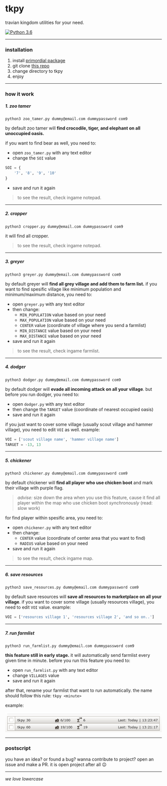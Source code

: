 # tkpy
travian kingdom utilities for your need.


[![Python 3.6](https://img.shields.io/badge/python-3.6+-blue.svg)](https://www.python.org/downloads/release/python-367/)

---
### installation
1. install [primordial package](https://github.com/lijok/primordial)
2. git clone [this repo](https://github.com/didadadida93/tkpy.git)
3. change directory to tkpy
4. enjoy
---
### how it work
##### 1. zoo tamer
`python3 zoo_tamer.py dummy@email.com dummypassword com9`

by default zoo tamer will **find crocodile, tiger, and elephant on all unoccupied oasis.** 

if you want to find bear as well, you need to:
* open `zoo_tamer.py` with any text editor
* change the `SOI` value
```python
SOI = {
	'7', '8', '9', '10'
}
```
* save and run it again
> to see the result, check ingame notepad.

---
##### 2. cropper
`python3 cropper.py dummy@email.com dummypassword com9`

it will find all cropper.
> to see the result, check ingame notepad.

---
##### 3. greyer
`python3 greyer.py dummy@email.com dummypassword com9`

by default greyer will **find all grey village and add them to farm list.**
if you want to find spesific village like minimum population and minimum/maximum distance, you need to:
* open `greyer.py` with any text editor
* then change:
	* `MIN_POPULATION` value based on your need
	* `MAX_POPULATION` value based on your need
	* `CENTER` value (coordinate of village where you send a farmlist)
	* `MIN_DISTANCE` value based on your need
	* `MAX_DISTANCE` value based on your need
* save and run it again
> to see the result, check ingame farmlist.

---
##### 4. dodger
`python3 dodger.py dummy@email.com dummypassword com9`

by default dodger will **evade all incoming attack on all your village**. but before you run dodger, you need to:
* open `dodger.py` with any text editor
* then change the `TARGET` value (coordinate of nearest occupied oasis)
* save and run it again

if you just want to cover some village (usually scout village and hammer village), you need to edit `VOI` as well. example:
```python
VOI = ['scout village name', 'hammer village name']
TARGET = -13, 13
```

---
##### 5. chickener
`python3 chickener.py dummy@email.com dummypassword com9`

by default chickener will **find all player who use chicken boot** and mark their village with purple flag.

> _advise:_ size down the area when you use this feature, cause it find all player within the map who use chicken boot _synchronously_ (read: slow work)

for find player within spesific area, you need to:
* open `chickener.py` with any text editor
* then change:
	* `CENTER` value (coordinate of center area that you want to find)
	* `RADIUS` value based on your need
* save and run it again
> to see the result, check ingame map.

---
##### 6. save resources
`python3 save_resources.py dummy@email.com dummypassword com9`

by default save resources will **save all resources to marketplace on all your village**.
if you want to cover some village (usually resources village), you need to edit `VOI` value. example:
```python
VOI = ['resources village 1', 'resources village 2', 'and so on..']
```

---
##### 7. run farmlist
`python3 run_farmlist.py dummy@email.com dummypassword com9`

**this feature still in early stage.** it will automatically send farmlist every given time in minute.
before you run this feature you need to:
* open `run_farmlist.py` with any text editor
* change `VILLAGES` value
* save and run it again

after that, rename your farmlist that want to run automatically. the name should follow this rule:
`tkpy <minute>`

example:

![example](assets/example.png)

---
### postscript

you have an idea? or found a bug? wanna contribute to project? open an issue and make a PR.
it is open project after all :wink:

---
_we love lowercase_
